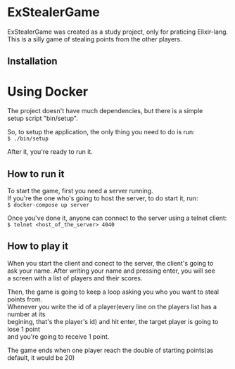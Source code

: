 ExStealerGame
========

ExStealerGame was created as a study project, only for praticing Elixir-lang.  
This is a silly game of stealing points from the other players.

Installation
------------

# Using Docker

The project doesn't have much dependencies, but there is a simple  
setup script "bin/setup".  

So, to setup the application, the only thing you need to do is run:  
`$ ./bin/setup`

After it, you're ready to run it.

How to run it
-------------

To start the game, first you need a server running.  
If you're the one who's going to host the server, to do start it, run:  
`$ docker-compose up server`

Once you've done it, anyone can connect to the server using a telnet client:  
`$ telnet <host_of_the_server> 4040`

How to play it
--------------

When you start the client and conect to the server, the client's going to  
ask your name. After writing your name and pressing enter, you will see  
a screen with a list of players and their scores.  

Then, the game is going to keep a loop asking you who you want to steal points from.  
Whenever you write the id of a player(every line on the players list has a number at its  
begining, that's the player's id) and hit enter, the target player is going to lose 1 point  
and you're going to receive 1 point.

The game ends when one player reach the double of starting points(as default, it would be 20)
